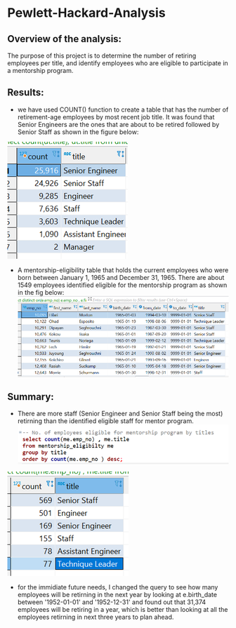 # Pewlett-Hackard-Analysis

## Overview of the analysis: 
The purpose of this project is to determine the number of retiring employees per title, and identify employees who are eligible to participate in a mentorship program.

## Results:
* we have used COUNT() function to create a table that has the number of retirement-age employees by most recent job title. It was found that Senior Engineers are the ones that are about to be retired followed by Senior Staff as shown in the figure below:

![alt text](https://github.com/riteshnimmagadda/Pewlett-Hackard-Analysis/blob/main/Deliverable1.png)

* A mentorship-eligibility table that holds the current employees who were born between January 1, 1965 and December 31, 1965. There are about 1549 employees identified eligible for the mentorship program as shown in the fig below:
 ![alt text](https://github.com/riteshnimmagadda/Pewlett-Hackard-Analysis/blob/main/Deliverable2.png)
 
 ## Summary:
*  There are more staff (Senior Engineer and Senior Staff being the most) retirning than the identified eligible staff for mentor program. 
  ![alt text](https://github.com/riteshnimmagadda/Pewlett-Hackard-Analysis/blob/main/emps%20eligible%20for%20mentor%20prgm%20by%20title.png)
  
  ![alt text](https://github.com/riteshnimmagadda/Pewlett-Hackard-Analysis/blob/main/emps%20eligible%20for%20mentor%20prgm%20by%20title_result.png)

* for the immidiate future needs, I changed the query to see how many employees will be retirning in the next year by looking at e.birth_date between '1952-01-01' and '1952-12-31' and found out that 31,374 employees will be retiring in a year, which is better than looking at all the employees retirning in next three years to plan ahead.
  
